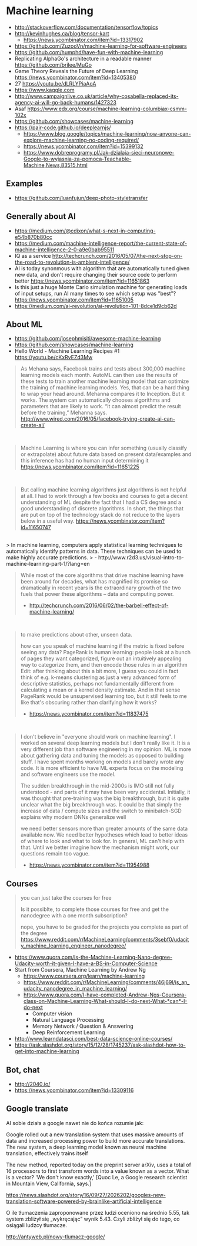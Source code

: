 # Machine learning

- http://stackoverflow.com/documentation/tensorflow/topics
- http://kevinhughes.ca/blog/tensor-kart
  - https://news.ycombinator.com/item?id=13317902
- https://github.com/ZuzooVn/machine-learning-for-software-engineers
- https://github.com/humphd/have-fun-with-machine-learning
- Replicating AlphaGo's architecture in a readable manner https://github.com/brilee/MuGo
- Game Theory Reveals the Future of Deep Learning https://news.ycombinator.com/item?id=13405380
- 27 https://youtu.be/dLRLYPiaAoA
- https://www.kaggle.com
- http://www.campaignlive.co.uk/article/why-cosabella-replaced-its-agency-ai-will-go-back-humans/1427323
- Asaf https://www.edx.org/course/machine-learning-columbiax-csmm-102x
- https://github.com/showcases/machine-learning
- https://pair-code.github.io/deeplearnjs/
  - https://www.blog.google/topics/machine-learning/now-anyone-can-explore-machine-learning-no-coding-required/
  - https://news.ycombinator.com/item?id=15399132
  - https://www.dobreprogramy.pl/Jak-dzialaja-sieci-neuronowe-Google-to-wyjasnia-za-pomoca-Teachable-Machine,News,83515.html

## Examples

- https://github.com/luanfujun/deep-photo-styletransfer

## Generally about AI

- https://medium.com/@cdixon/what-s-next-in-computing-e54b870b80cc
- https://medium.com/machine-intelligence-report/the-current-state-of-machine-intelligence-2-0-a9e0bab95511
- IQ as a service http://techcrunch.com/2016/05/07/the-next-stop-on-the-road-to-revolution-is-ambient-intelligence/
- AI is today synonmous with algorithm that are automatically tuned given new data, and don't require changing their source code to perform better https://news.ycombinator.com/item?id=11651863
- Is this just a huge Monte Carlo simulation machine for generating loads of input setups, run AI many times to see which setup was "best"? https://news.ycombinator.com/item?id=11651005
- https://medium.com/ai-revolution/ai-revolution-101-8dce1d9cb62d

## About ML

- https://github.com/josephmisiti/awesome-machine-learning
- https://github.com/showcases/machine-learning
- Hello World - Machine Learning Recipes #1 https://youtu.be/cKxRvEZd3Mw

> As Mehana says, Facebook trains and tests about 300,000 machine learning models each month. AutoML can then use the results of these tests to train another machine learning model that can optimize the training of machine learning models. Yes, that can be a hard thing to wrap your head around. Mehanna compares it to Inception. But it works. The system can automatically chooses algorithms and parameters that are likely to work. “It can almost predict the result before the training,” Mehanna says.
> http://www.wired.com/2016/05/facebook-trying-create-ai-can-create-ai/

<br>

> Machine Learning is where you can infer something (usually classify or extrapolate) about future data based on present data/examples and this inference has had no human input determining it
> https://news.ycombinator.com/item?id=11651225

<br>

> But calling machine learning algorithms just algorithms is not helpful at all. I had to work through a few books and courses to get a decent understanding of ML despite the fact that I had a CS degree and a good understanding of discrete algorithms. In short, the things that are put on top of the technology stack do not reduce to the layers below in a useful way.
> https://news.ycombinator.com/item?id=11650747

<br>
> In machine learning, computers apply statistical learning techniques to automatically identify patterns in data. These techniques can be used to make highly accurate predictions.
> - http://www.r2d3.us/visual-intro-to-machine-learning-part-1/?lang=en

<br>

> While most of the core algorithms that drive machine learning have been around for decades, what has magnified its promise so dramatically in recent years is the extraordinary growth of the two fuels that power these algorithms – data and computing power.
> - http://techcrunch.com/2016/06/02/the-barbell-effect-of-machine-learning/

<br>

> to make predictions about other, unseen data.
>
> how can you speak of machine learning if the metric is fixed before seeing any data? PageRank is human learning: people look at a bunch of pages they want categorized, figure out an intuitively appealing way to categorize them, and then encode those rules in an algorithm
> Edit: after thinking about this a bit more, I guess you could in fact think of e.g. k-means clustering as just a very advanced form of descriptive statistics, perhaps not fundamentally different from calculating a mean or a kernel density estimate. And in that sense PageRank would be unsupervised learning too, but it still feels to me like that's obscuring rather than clarifying how it works?
> - https://news.ycombinator.com/item?id=11837475

<br>

> I don't believe in "everyone should work on machine learning". I worked on several deep learning models but I don't really like it. It is a very different job than software engineering in my opinion. ML is more about gathering data and tuning the models as opposed to building stuff. I have spent months working on models and barely wrote any code. It is more efficient to have ML experts focus on the modeling and software engineers use the model.
>
> The sudden breakthrough in the mid-2000s is IMO still not fully understood - and parts of it may have been very accidental. Initially, it was thought that pre-training was the big breakthrough, but it is quite unclear what the big breakthrough was. It could be that simply the increase of data / compute sizes and the switch to minibatch-SGD explains why modern DNNs generalize well
>
> we need better sensors more than greater amounts of the same data available now. We need better hypotheses which lead to better ideas of where to look and what to look for. In general, ML can't help with that. Until we better imagine how the mechanism might work, our questions remain too vague.
> - https://news.ycombinator.com/item?id=11954988

## Courses

> you can just take the courses for free
>
> Is it possiblte, to complete those courses for free and get the nanodegree with a one month subscription?
>
> nope, you have to be graded for the projects you complete as part of the degree
> https://www.reddit.com/r/MachineLearning/comments/3sebf0/udacity_machine_learning_engineer_nanodegree/

- https://www.quora.com/Is-the-Machine-Learning-Nano-degree-Udacity-worth-it-given-I-have-a-BS-in-Computer-Science
- Start from Coursera, Machine Learning by Andrew Ng
  - https://www.coursera.org/learn/machine-learning
  - https://www.reddit.com/r/MachineLearning/comments/46j69l/is_an_udacity_nanodegree_in_machine_learning/
  - https://www.quora.com/I-have-completed-Andrew-Ngs-Coursera-class-on-Machine-Learning-What-should-I-do-next-What-*can*-I-do-next
    - Computer vision
    - Natural Language Processing
    - Memory Network / Question & Answering
    - Deep Reinforcement Learning
- http://www.learndatasci.com/best-data-science-online-courses/
- https://ask.slashdot.org/story/15/12/28/1745237/ask-slashdot-how-to-get-into-machine-learning

## Bot, chat

- http://2040.io/
- https://news.ycombinator.com/item?id=13309116

## Google translate

AI sobie działa a google nawet nie do końca rozumie jak:

Google rolled out a new translation system that uses massive amounts of data and increased processing power to build more accurate translations. The new system, a deep learning model known as neural machine translation, effectively trains itself

The new method, reported today on the preprint server arXiv, uses a total of 16 processors to first transform words into a value known as a vector. What is a vector? 'We don't know exactly,' [Quoc Le, a Google research scientist in Mountain View, California, says.]

https://news.slashdot.org/story/16/09/27/2026202/googles-new-translation-software-powered-by-brainlike-artificial-intelligence

O ile tłumaczenia zaproponowane przez ludzi oceniono na średnio 5.55, tak system zbliżył się „wykręcając” wynik 5.43. Czyli zbliżył się do tego, co osiągali ludzcy tłumacze.

http://antyweb.pl/nowy-tlumacz-google/
